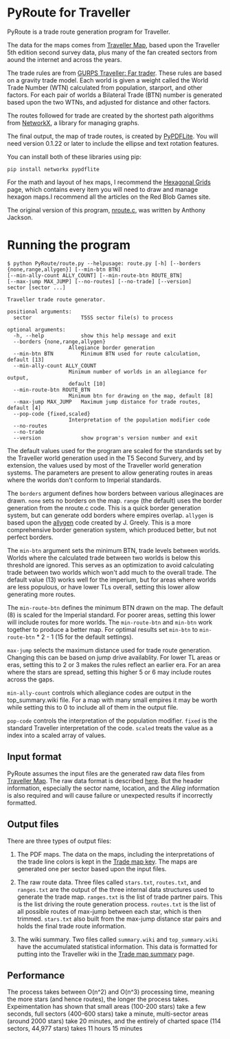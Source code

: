 PyRoute for Traveller
=====================

PyRoute is a trade route generation program for Traveller.

The data for the maps comes from [Traveller Map](http://www.travellermap.com/), based upon the Traveller 5th edition second survey data, plus many of the fan created sectors from aound the internet and across the years.

The trade rules are from [GURPS Traveller: Far trader](http://www.sjgames.com/traveller/fartrader/). These rules are based on a gravity trade model. Each world is given a weight called the World Trade Number (WTN) calculated from population, starport, and other factors. For each pair of worlds a Bilateral Trade (BTN) number is generated based upon the two WTNs, and adjusted for distance and other factors. 

The routes followed for trade are created by the shortest path algorithms from [NetworkX](http://networkx.github.io/), a library for managing graphs.

The final output, the map of trade routes, is created by [PyPDFLite](https://github.com/katerina7479/pypdflite). You will need version 0.1.22 or later to include the ellipse and text rotation features. 

You can install both of these libraries using pip:

    pip install networkx pypdflite


For the math and layout of hex maps, I recommend the [Hexagonal Grids](http://www.redblobgames.com/grids/hexagons/) page, which contains every item you will need to draw and manage hexagon maps.I recommend all the articles on the Red Blob Games site.

The original version of this program, [nroute.c](http://wiki.travellerrpg.com/Nroute.c), was written by Anthony Jackson. 

Running the program
===================

    $ python PyRoute/route.py --helpusage: route.py [-h] [--borders {none,range,allygen}] [--min-btn BTN]
    [--min-ally-count ALLY_COUNT] [--min-route-btn ROUTE_BTN]
    [--max-jump MAX_JUMP] [--no-routes] [--no-trade] [--version]
    sector [sector ...]

    Traveller trade route generator.

    positional arguments:
      sector                T5SS sector file(s) to process

    optional arguments:
      -h, --help            show this help message and exit
      --borders {none,range,allygen}
                        Allegiance border generation
      --min-btn BTN         Minimum BTN used for route calculation, default [13]
      --min-ally-count ALLY_COUNT
                        Minimum number of worlds in an allegiance for output,
                        default [10]
      --min-route-btn ROUTE_BTN
                        Minimum btn for drawing on the map, default [8]
      --max-jump MAX_JUMP   Maximum jump distance for trade routes, default [4]
      --pop-code {fixed,scaled}
                        Interpretation of the population modifier code
      --no-routes
      --no-trade
      --version             show program's version number and exit

The default values used for the program are scaled for the standards set by the Traveller world generation used in the T5 Second Survery, and by extension, the values used by most of the Traveller world generation systems. The parameters are present to allow generating routes in areas where the worlds don't conform to Imperial standards. 

The ``borders`` argument defines how borders between various alleginaces are drawn. `none` sets no borders on the map. `range` (the default) uses the border generation from the nroute.c code. This is a quick border generation system, but can generate odd borders where empires overlap. `allygen` is based upon the [allygen](http://dotclue.org/t20/) code created by J. Greely. This is a more comprehensive border generation system, which produced better, but not perfect borders. 

The ``min-btn`` argument sets the minimum BTN, trade levels between worlds. Worlds where the calculated trade between two worlds is below this threshold are ignored. This serves as an optimization to avoid calculating trade between two worlds which won't add much to the overall trade. The default value (13) works well for the imperium, but for areas where worlds are less populous, or have lower TLs overall, setting this lower allow generating more routes. 

The ``min-route-btn`` defines the minimum BTN drawn on the map. The default (8) is scaled for the Imperial standard. For poorer areas, setting this lower will include routes for more worlds. The ``min-route-btn`` and ``min-btn`` work together to produce a better map. For optimal results set ``min-btn`` to `min-route-btn` * 2 - 1 (15 for the default settings). 

``max-jump`` selects the maximum distance used for trade route generation. Changing this can be based on jump drive availablity. For lower TL areas or eras, setting this to 2 or 3 makes the rules reflect an earlier era. For an area where the stars are spread, setting this higher 5 or 6 may include routes across the gaps. 

``min-ally-count`` controls which allegiance codes are output in the top_summary.wiki file. For a map with many small empires it may be worth while setting this to 0 to include all of them in the output file. 

``pop-code`` controls the interpretation of the population modifier. `fixed` is the standard Traveller interpretation of the code. `scaled` treats the value as a index into a scaled array of values.

Input format
------------

PyRoute assumes the input files are the generated raw data files from [Traveller Map](http://www.travellermap.com). The raw data format is described [here](http://travellermap.com/doc/secondsurvey.html). But the header information, especially the sector name, location, and the _Alleg_ information is also required and will cause failure or unexpected results if incorrectly formatted. 


Output files
------------

There are three types of output files: 

1) The PDF maps. The data on the maps, including the interpretations of the trade line colors is kept in the [Trade map key](http://wiki.travellerrpg.com/Trade_map_key). The maps are generated one per sector based upon the input files.

2) The raw route data. Three files called `stars.txt`, `routes.txt`, and `ranges.txt` are the output of the three internal data structures used to generate the trade map. `ranges.txt` is the list of trade partner pairs. This is the list driving the route generation process. `routes.txt` is the list of all possible routes of max-jump between each star, which is then trimmed. `stars.txt` also built from the max-jump distance star pairs and holds the final trade route information. 

3) The wiki summary. Two files called `summary.wiki` and `top_summary.wiki` have the accumulated statistical information. This data is formatted for putting into the Traveller wiki in the [Trade map summary](http://wiki.travellerrpg.com/Trade_map_summary) page. 

Performance
-----------

The process takes between O(n^2) and O(n^3) processing time, meaning the more stars (and hence routes), the longer the process takes. Expeimentation has shown that small areas (100-200 stars) take a few seconds, full sectors (400-600 stars) take a minute, multi-sector areas (around 2000 stars) take 20 minutes, and the entirely of charted space (114 sectors, 44,977 stars) takes 11 hours 15 minutes


